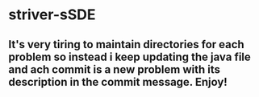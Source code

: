 # striver-sSDE
## It's very tiring to maintain directories for each problem so instead i keep updating the java file and ach commit is a new problem with its description in the commit message. Enjoy!
